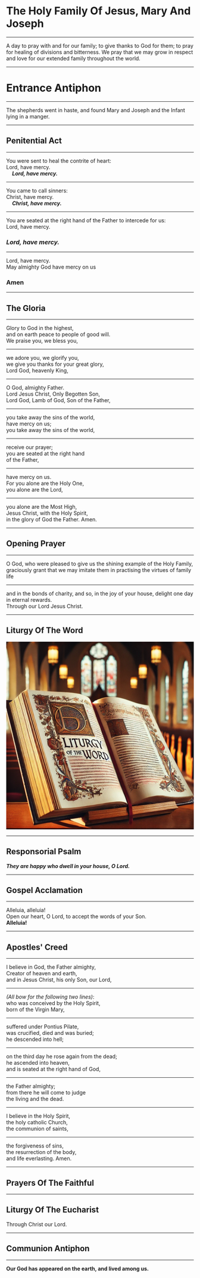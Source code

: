 
# The Holy Family Of Jesus, Mary And Joseph

---

A day to pray with and for our family; to give thanks to God for them; to pray for healing of divisions and bitterness. We pray that we may grow in respect and love for our extended family throughout the world.

---

# Entrance Antiphon

---

The shepherds went in haste, and found Mary and Joseph and the Infant lying in a manger.

---

## Penitential Act

---

You were sent to heal the contrite of heart:  
Lord, have mercy.  
&nbsp;&nbsp;&nbsp;&nbsp;***Lord, have mercy.***

---

You came to call sinners:  
Christ, have mercy.  
&nbsp;&nbsp;&nbsp;&nbsp;***Christ, have mercy.***

---

You are seated at the right hand of the Father to intercede for us:  
Lord, have mercy.  

### ***Lord, have mercy.***

---

Lord, have mercy.  
May almighty God have mercy on us

### Amen

---

## The Gloria

---

Glory to God in the highest,  
and on earth peace to people of good will.  
We praise you, we bless you,  

---

we adore you, we glorify you,  
we give you thanks for your great glory,  
Lord God, heavenly King,  

---

O God, almighty Father.  
Lord Jesus Christ, Only Begotten Son,  
Lord God, Lamb of God, Son of the Father,  

---

you take away the sins of the world,  
have mercy on us;  
you take away the sins of the world,  

---

receive our prayer;  
you are seated at the right hand  
of the Father,  

---

have mercy on us.  
For you alone are the Holy One,  
you alone are the Lord,  

---

you alone are the Most High,  
Jesus Christ, with the Holy Spirit,  
in the glory of God the Father. Amen.

---

## Opening Prayer

---

O God, who were pleased to give us the shining example of the Holy Family, graciously grant that we may imitate them in practising the virtues of family life  

---

and in the bonds of charity, and so, in the joy of your house, delight one day in eternal rewards.  
Through our Lord Jesus Christ.

---

## Liturgy Of The Word

![Liturgy Of The Word](images/liturgy-of-the-word.png)

---

## Responsorial Psalm

***They are happy who dwell in your house, O Lord.***

---

## Gospel Acclamation

---

Alleluia, alleluia!  
Open our heart, O Lord, to accept the words of your Son.  
**Alleluia!**

---

## Apostles' Creed

---

I believe in God, the Father almighty,  
Creator of heaven and earth,  
and in Jesus Christ, his only Son, our Lord,  

---

*(All bow for the following two lines)*:  
who was conceived by the Holy Spirit,  
born of the Virgin Mary,  

---

suffered under Pontius Pilate,  
was crucified, died and was buried;  
he descended into hell;  

---

on the third day he rose again from the dead;  
he ascended into heaven,  
and is seated at the right hand of God,  

---

the Father almighty;  
from there he will come to judge  
the living and the dead.  

---

I believe in the Holy Spirit,  
the holy catholic Church,  
the communion of saints,  

---

the forgiveness of sins,  
the resurrection of the body,  
and life everlasting. Amen.

---

## Prayers Of The Faithful

---

## Liturgy Of The Eucharist

Through Christ our Lord.

---

## Communion Antiphon

---

**Our God has appeared on the earth, and lived among us.**
